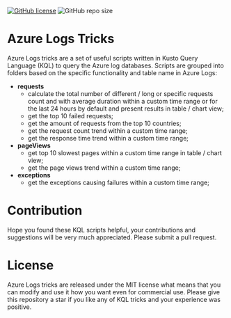 [![GitHub license](https://img.shields.io/github/license/kate-orlova/azure-logs-tricks.svg)](https://github.com/kate-orlova/azure-logs-tricks/blob/master/LICENSE)
![GitHub repo size](https://img.shields.io/github/repo-size/kate-orlova/azure-logs-tricks.svg?style=flat)

# Azure Logs Tricks

Azure Logs tricks are a set of useful scripts written in Kusto Query Language (KQL) to query the Azure log databases. Scripts are grouped into folders based on the specific functionality and table name in Azure Logs:
* **requests**
   * calculate the total number of different / long or specific requests count and with average duration within a custom time range or for the last 24 hours by default and present results in table / chart view;
   * get the top 10 failed requests;
   * get the amount of requests from the top 10 countries;
   * get the request count trend within a custom time range;
   * get the response time trend within a custom time range;
* **pageViews**
   * get top 10 slowest pages within a custom time range in table / chart view;
   * get the page views trend within a custom time range;
* **exceptions**
    * get the exceptions causing failures within a custom time range;

# Contribution
Hope you found these KQL scripts helpful, your contributions and suggestions will be very much appreciated. Please submit a pull request.

# License
Azure Logs tricks are released under the MIT license what means that you can modify and use it how you want even for commercial use. Please give this repository a star if you like any of KQL tricks and your experience was positive.

